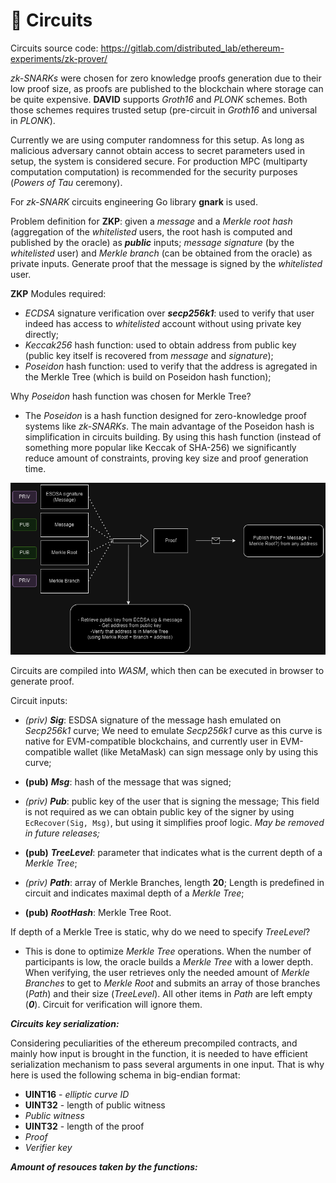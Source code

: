 # 🔗 Circuits

Circuits source code: https://gitlab.com/distributed_lab/ethereum-experiments/zk-prover/

*zk-SNARKs* were chosen for zero knowledge proofs generation due to their low proof size, as proofs are published to the blockchain where storage can be quite expensive.
**DAVID** supports *Groth16* and *PLONK* schemes. Both those schemes requires trusted setup (pre-circuit in *Groth16* and universal in *PLONK*). 

Currently we are using computer randomness for this setup. As long as malicious adversary cannot obtain access to secret parameters used in setup, the system is considered secure. For production MPC (multiparty computation computation) is recommended for the security purposes (*Powers of Tau* ceremony). 

For *zk-SNARK* circuits engineering Go library **gnark** is used.

Problem definition for **ZKP**: given a *message* and a *Merkle root hash* (aggregation of the *whitelisted* users, the root hash is computed and published by the oracle) as ***public*** inputs; *message signature* (by the *whitelisted* user) and *Merkle branch* (can be obtained from the oracle) as private inputs. Generate proof that the message is signed by the *whitelisted* user.

**ZKP** Modules required:
- *ECDSA* signature verification over ***secp256k1***: used to verify that user indeed has access to *whitelisted* account without using private key directly;
- *Keccak256* hash function: used to obtain address from public key (public key itself is recovered from *message* and *signature*);
- *Poseidon* hash function: used to verify that the address is agregated in the Merkle Tree (which is build on Poseidon hash function);

Why *Poseidon* hash function was chosen for Merkle Tree?
- The *Poseidon* is a hash function designed for zero-knowledge proof systems like *zk-SNARKs*. The main advantage of the Poseidon hash is simplification in circuits building. By using this hash function (instead of something more popular like Keccak of SHA-256) we significantly reduce amount of constraints, proving key size and proof generation time.

![ZKP Design Image](imgs/Proof_logic.png)

Circuits are compiled into *WASM*, which then can be executed in browser to generate proof.

Circuit inputs:

- *(priv)* ***Sig***: ESDSA signature of the message hash emulated on *Secp256k1* curve; We need to emulate *Secp256k1* curve as this curve is native for EVM-compatible blockchains, and currently user in EVM-compatible wallet (like MetaMask) can sign message only by using this curve;

- **(pub)** ***Msg***: hash of the message that was signed;

- *(priv)* ***Pub***: public key of the user that is signing the message; This field is not required as we can obtain public key of the signer by using `EcRecover(Sig, Msg)`, but using it simplifies proof logic. *May be removed in future releases;*

- **(pub)** ***TreeLevel***: parameter that indicates what is the current depth of a *Merkle Tree*;

- *(priv)* ***Path***: array of Merkle Branches, length **20**; Length is predefined in circuit and indicates maximal depth of a *Merkle Tree*;

- **(pub)** ***RootHash***: Merkle Tree Root.

If depth of a Merkle Tree is static, why do we need to specify *TreeLevel*?

- This is done to optimize *Merkle Tree* operations. When the number of participants is low, the oracle builds a *Merkle Tree* with a lower depth. When verifying, the user retrieves only the needed amount of *Merkle Branches* to get to *Merkle Root* and submits an array of those branches (*Path*) and their size (*TreeLevel*). All other items in *Path* are left empty (***0***). Circuit for verification will ignore them.


***Circuits key serialization:***

Considering peculiarities of the ethereum precompiled contracts, and mainly how input is brought in the function, it is needed to have efficient serialization mechanism to pass several arguments in one input. That is why here is used the following schema in big-endian format:

- **UINT16** - *elliptic curve ID*
- **UINT32** - length of public witness
- *Public witness*
- **UINT32** - length of the proof
- *Proof*
- *Verifier key*


***Amount of resouces taken by the functions:***

